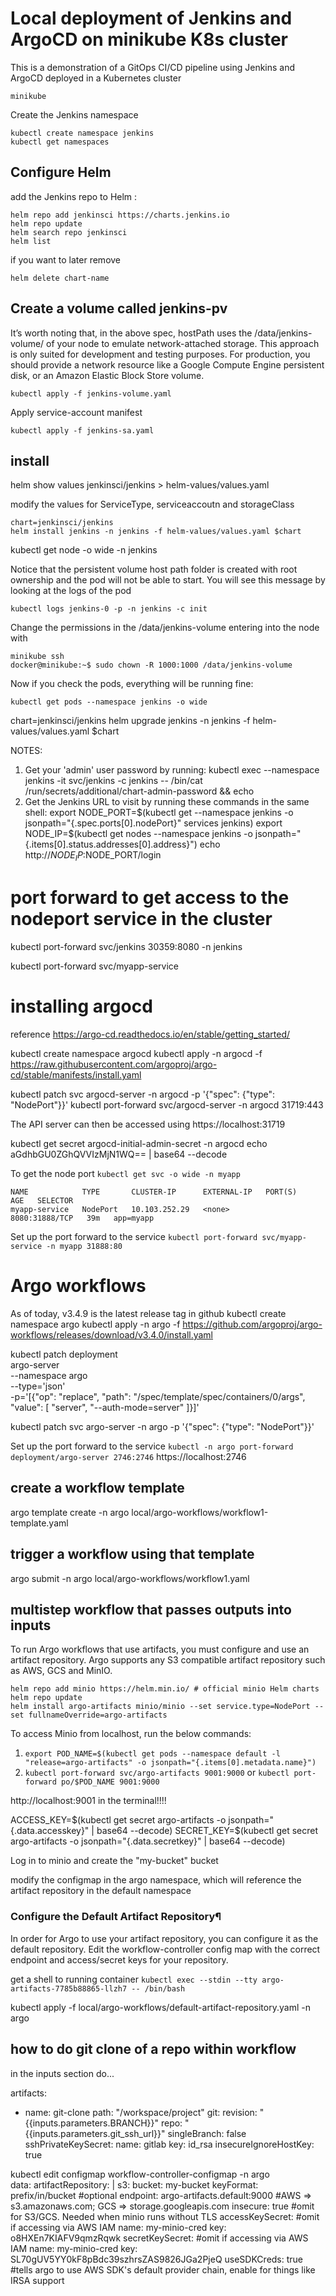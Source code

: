 # Local deployment of Jenkins and ArgoCD on minikube K8s cluster

This is a demonstration of a GitOps CI/CD pipeline using Jenkins and ArgoCD deployed in a Kubernetes cluster



```
minikube
```

Create the Jenkins namespace
```
kubectl create namespace jenkins
kubectl get namespaces
```

## Configure Helm

add the Jenkins repo to Helm :
```
helm repo add jenkinsci https://charts.jenkins.io
helm repo update
helm search repo jenkinsci
helm list
```

if you want to later remove 
```
helm delete chart-name
```

## Create a volume called jenkins-pv
It’s worth noting that, in the above spec, hostPath uses the /data/jenkins-volume/ of your node to emulate network-attached storage. This approach is only suited for development and testing purposes. For production, you should provide a network resource like a Google Compute Engine persistent disk, or an Amazon Elastic Block Store volume. 
```
kubectl apply -f jenkins-volume.yaml
```

Apply service-account manifest
```
kubectl apply -f jenkins-sa.yaml
```

## install 
 helm show values jenkinsci/jenkins > helm-values/values.yaml

modify the values for ServiceType, serviceaccoutn and storageClass
```
chart=jenkinsci/jenkins
helm install jenkins -n jenkins -f helm-values/values.yaml $chart
```

kubectl get node -o wide -n jenkins

Notice that the persistent volume host path folder is created with root ownership and the pod will not be able to start.
You will see this message by looking at the logs of the pod
```
kubectl logs jenkins-0 -p -n jenkins -c init
```


Change the permissions in the /data/jenkins-volume entering into the node with 
```
minikube ssh
docker@minikube:~$ sudo chown -R 1000:1000 /data/jenkins-volume
```


Now if you check the pods, everything will be running fine:
```
kubectl get pods --namespace jenkins -o wide
```


chart=jenkinsci/jenkins
helm upgrade jenkins -n jenkins -f helm-values/values.yaml $chart


NOTES:
1. Get your 'admin' user password by running:
  kubectl exec --namespace jenkins -it svc/jenkins -c jenkins -- /bin/cat /run/secrets/additional/chart-admin-password && echo
2. Get the Jenkins URL to visit by running these commands in the same shell:
  export NODE_PORT=$(kubectl get --namespace jenkins -o jsonpath="{.spec.ports[0].nodePort}" services jenkins)
  export NODE_IP=$(kubectl get nodes --namespace jenkins -o jsonpath="{.items[0].status.addresses[0].address}")
  echo http://$NODE_IP:$NODE_PORT/login

# port forward to get access to the nodeport service in the cluster
kubectl port-forward svc/jenkins 30359:8080 -n jenkins


kubectl port-forward svc/myapp-service 


# installing argocd 
reference
https://argo-cd.readthedocs.io/en/stable/getting_started/

kubectl create namespace argocd
kubectl apply -n argocd -f https://raw.githubusercontent.com/argoproj/argo-cd/stable/manifests/install.yaml


kubectl patch svc argocd-server -n argocd -p '{"spec": {"type": "NodePort"}}'
kubectl port-forward svc/argocd-server -n argocd 31719:443

The API server can then be accessed using https://localhost:31719


kubectl get secret argocd-initial-admin-secret -n argocd
echo aGdhbGU0ZGhQVVIzMjN1WQ== | base64 --decode

To get the node port
```kubectl get svc -o wide -n myapp```
```
NAME            TYPE       CLUSTER-IP      EXTERNAL-IP   PORT(S)          AGE   SELECTOR
myapp-service   NodePort   10.103.252.29   <none>        8080:31888/TCP   39m   app=myapp
```

Set up the port forward to the service
```kubectl port-forward svc/myapp-service -n myapp 31888:80```





# Argo workflows
As of today, v3.4.9 is the latest release tag in github
kubectl create namespace argo
kubectl apply -n argo -f https://github.com/argoproj/argo-workflows/releases/download/v3.4.0/install.yaml


kubectl patch deployment \
  argo-server \
  --namespace argo \
  --type='json' \
  -p='[{"op": "replace", "path": "/spec/template/spec/containers/0/args", "value": [
  "server",
  "--auth-mode=server"
]}]'

kubectl patch svc argo-server -n argo -p '{"spec": {"type": "NodePort"}}'

Set up the port forward to the service
```kubectl -n argo port-forward deployment/argo-server 2746:2746```
https://localhost:2746

## create a workflow template 
argo template create -n argo local/argo-workflows/workflow1-template.yaml 

## trigger a workflow using that template
argo submit -n argo local/argo-workflows/workflow1.yaml 

## multistep workflow that passes outputs into inputs
To run Argo workflows that use artifacts, you must configure and use an artifact repository. Argo supports any S3 compatible artifact repository such as AWS, GCS and MinIO. 
```
helm repo add minio https://helm.min.io/ # official minio Helm charts
helm repo update
helm install argo-artifacts minio/minio --set service.type=NodePort --set fullnameOverride=argo-artifacts

```
To access Minio from localhost, run the below commands:

  1. ```export POD_NAME=$(kubectl get pods --namespace default -l "release=argo-artifacts" -o jsonpath="{.items[0].metadata.name}")```
  2. ```kubectl port-forward svc/argo-artifacts 9001:9000``` or ```kubectl port-forward po/$POD_NAME 9001:9000```

http://localhost:9001 in the terminal!!!!

ACCESS_KEY=$(kubectl get secret argo-artifacts -o jsonpath="{.data.accesskey}" | base64 --decode)
SECRET_KEY=$(kubectl get secret argo-artifacts -o jsonpath="{.data.secretkey}" | base64 --decode)

Log in to minio and create the "my-bucket" bucket

modify the configmap in the argo namespace, which will reference the artifact repository in the default namespace


### Configure the Default Artifact Repository¶

In order for Argo to use your artifact repository, you can configure it as the default repository. Edit the workflow-controller config map with the correct endpoint and access/secret keys for your repository. 

get a shell to running container
```kubectl exec --stdin --tty argo-artifacts-7785b88865-llzh7 -- /bin/bash```

kubectl apply -f local/argo-workflows/default-artifact-repository.yaml -n argo

## how to do git clone of a repo within workflow
in the inputs section do...

artifacts:
  - name: git-clone
    path: "/workspace/project"
    git:
      revision: "{{inputs.parameters.BRANCH}}"
      repo: "{{inputs.parameters.git_ssh_url}}"
      singleBranch: false
      sshPrivateKeySecret:
        name: gitlab
        key: id_rsa
      insecureIgnoreHostKey: true




kubectl edit configmap workflow-controller-configmap -n argo  
data:
  artifactRepository: |
    s3:
      bucket: my-bucket
      keyFormat: prefix/in/bucket     #optional
      endpoint: argo-artifacts.default:9000        #AWS => s3.amazonaws.com; GCS => storage.googleapis.com
      insecure: true                  #omit for S3/GCS. Needed when minio runs without TLS
      accessKeySecret:                #omit if accessing via AWS IAM
        name: my-minio-cred
        key: o8HXEn7KIAFV9qmzRqwk
      secretKeySecret:                #omit if accessing via AWS IAM
        name: my-minio-cred
        key: SL70gUV5YY0kF8pBdc39szhrsZAS9826JGa2PjeQ
      useSDKCreds: true               #tells argo to use AWS SDK's default provider chain, enable for things like IRSA support
